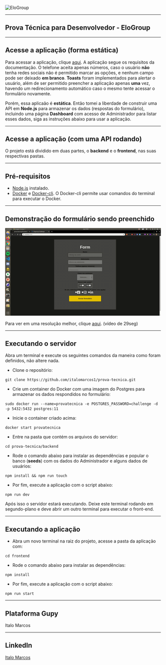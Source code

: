 ![EloGroup](EloGroup.png)

---
Prova Técnica para Desenvolvedor - EloGroup
---

---
Acesse a aplicação (forma estática)
---
Para acessar a aplicação, clique [aqui](https://pselogroup2020-italomarcos.netlify.com/). A aplicação segue os requisitos da documentação. O telefone aceita apenas números, caso o usuário **não** tenha redes sociais não é permitido marcar as opções, e nenhum campo pode ser deixado **em branco**.  **Toasts** foram implementados para alertar o usuário, além de ser permitido preencher a aplicação apenas **uma** vez, havendo um redirecionamento automático caso o mesmo tente acessar o formulário novamente.

Porém, essa aplicaão é **estática**. Então tomei a liberdade de construir uma API em **Node.js** para armazenar os dados (respostas do formulário), incluindo uma página **Dashboard** com acesso de Administrador para listar esses dados, siga as instruções abaixo para usar a aplicação.

---
Acesse a aplicação (com uma API rodando)
---
O projeto está dividido em duas partes, o **backend** e o **frontend**, nas suas respectivas pastas.

---
Pré-requisitos
---

- [Node.js](https://nodejs.org/en/download/) instalado.
- [Docker](https://docs.docker.com/install/) e [Docker-cli](https://docs.docker.com/install/linux/docker-ce/ubuntu/#install-docker-engine---community-1). O Docker-cli permite usar comandos do terminal para executar o Docker.

---
Demonstração do formulário sendo preenchido
---

![demo](./take1.gif)

Para ver em uma resolução melhor, clique [aqui](https://youtu.be/G8qENH0U4hs). (vídeo de 29seg)

---
Executando o servidor
---

Abra um terminal e execute os seguintes comandos da maneira como foram definidos, não altere nada.

- Clone o repositório:
```
git clone https://github.com/italomarcos1/prova-tecnica.git
```
- Crie um container do Docker com uma imagem do Postgres para armazenar os dados respondidos no formulário: 
```
sudo docker run --name=provatecnica -e POSTGRES_PASSWORD=challenge -d -p 5432:5432 postgres:11
```
- Inicie o container criado acima:
```
docker start provatecnica
```
- Entre na pasta que contém os arquivos do servidor:
```
cd prova-tecnica/backend
```
- Rode o comando abaixo para instalar as dependências e popular o banco (**seeds**) com os dados do Administrador e alguns dados de usuários:
```
npm install && npm run touch
```
- Por fim, execute a aplicação com o script abaixo:

```
npm run dev
```

Após isso o servidor estará executando. Deixe este terminal rodando em segundo-plano e deve abrir um outro terminal para executar o front-end.

---
Executando a aplicação
---

- Abra um novo terminal na raiz do projeto, acesse a pasta da aplicação com:
```
cd frontend
```
- Rode o comando abaixo para instalar as dependências:
```
npm install
```
- Por fim, execute a aplicação com o script abaixo:

```
npm run start
```

---
Plataforma Gupy
---
Italo Marcos

---
LinkedIn
---
[Italo Marcos](https://www.linkedin.com/in/italomarcos1)
